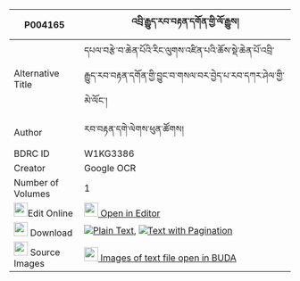 |P004165|འབྲི་རྒྱུད་རབ་བརྟན་དགོན་གྱི་ལོ་རྒྱུས། 
| --- | --- 
|Alternative Title |དཔལ་བརྩེ་བ་ཆེན་པོའི་རིང་ལུགས་འཛིན་པའི་ཆོས་སྡེ་ཆེན་པོ་འབྲི་རྒྱུད་རབ་བརྟན་དགོན་གྱི་བྱུང་བ་གསལ་བར་བྱེད་པ་རབ་དཀར་ཤེལ་གྱི་མེ་ལོང་།
|Author| རབ་བརྟན་དགེ་ལེགས་ཕུན་ཚོགས།
|BDRC ID | W1KG3386
|Creator | Google OCR
|Number of Volumes| 1
|<img width="25" src="https://img.icons8.com/color/25/000000/edit-property.png">Edit Online| [<img width="25" src="https://avatars.githubusercontent.com/u/45091458?s=200&v=4"> Open in Editor](http://editor.openpecha.org/P004165)
|<img width="25" src="https://img.icons8.com/fluent/48/000000/download-2.png"/>  Download | [![](https://img.icons8.com/color/20/000000/txt.png)Plain Text](https://github.com/Openpecha/P004165/releases/download/v1/dri_gyu_rab_ten_gon_gyi_logyu_plain_P004165.zip), [![](https://img.icons8.com/color/20/000000/txt.png)Text with Pagination](https://github.com/Openpecha/P004165/releases/download/v1/dri_gyu_rab_ten_gon_gyi_logyu_pages_P004165.zip)
|<img width="25" src="https://img.icons8.com/plasticine/100/000000/pictures-folder.png"/>  Source Images | [<img width="25" src="https://library.bdrc.io/icons/BUDA-small.svg"> Images of text file open in BUDA](https://library.bdrc.io/show/bdr:W1KG3386)